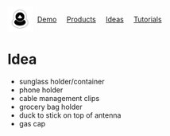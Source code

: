 <div style="display: grid; grid-template-columns: 50px auto; column-gap: 10px; align-items: center;">
    <a href="https://namitoyokota.github.io/qwack.store/" style="display: flex;">
        <img src="./logos/white.jpg" height="50px" width="50px"/>
    </a>
    <div style="display: flex; flex-wrap: wrap; column-gap: 20px; align-items: center;">
        <a href="./demo">Demo</a>
        <a href="./products">Products</a>
        <a href="./ideas">Ideas</a>
        <a href="./tutorials">Tutorials</a>
    </div>
</div>

<h1>Idea</h1>

-   sunglass holder/container
-   phone holder
-   cable management clips
-   grocery bag holder
-   duck to stick on top of antenna
-   gas cap
